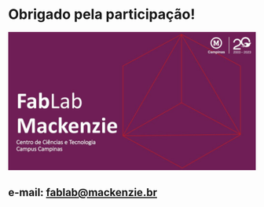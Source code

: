# Obrigado pela participação!
![IMAGEM1](https://github.com/engenhariacct/webappCHECKin/blob/main/MarcaFABLAB01.JPG)
## e-mail: fablab@mackenzie.br
